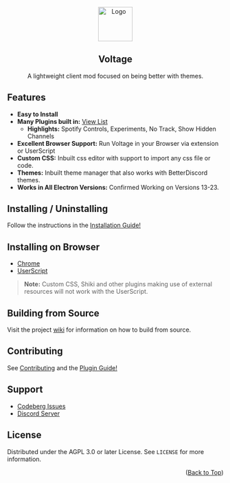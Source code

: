 <a name="readme-top"></a>

<div align="center">
  <img src="https://sappy.gq/Developer%20Badge.png" alt="Logo" width="80" height="80">
  <h2 align="center">Voltage</h3>
  <p align="center">A lightweight client mod focused on being better with themes.</p>
</div>

## Features

-   **Easy to Install**
-   **Many Plugins built in:** [View List](https://codeberg.org/Voltage/Voltage/wiki/Plugins-List)
    -   **Highlights:** Spotify Controls, Experiments, No Track, Show Hidden Channels
-   **Excellent Browser Support:** Run Voltage in your Browser via extension or UserScript
-   **Custom CSS:** Inbuilt css editor with support to import any css file or code.
-   **Themes:** Inbuilt theme manager that also works with BetterDiscord themes.
-   **Works in All Electron Versions:** Confirmed Working on Versions 13-23.

## Installing / Uninstalling

Follow the instructions in the [Installation Guide!](https://codeberg.org/Voltage/Voltage/wiki/Installation-Guide)

## Installing on Browser

- [Chrome](https://codeberg.org/Voltage/Voltage/releases/latest/download/Voltage-Chromium.zip)
- [UserScript](https://codeberg.org/Voltage/Voltage/releases/latest/download/Voltage.user.js)

> **Note:** Custom CSS, Shiki and other plugins making use of external resources will not work with the UserScript.

## Building from Source

Visit the project [wiki](https://codeberg.org/Voltage/Voltage/wiki) for information on how to build from source.

## Contributing

See [Contributing](https://codeberg.org/Voltage/Voltage/src/branch/main/.gitea/contributing.md) and the [Plugin Guide!](https://codeberg.org/Voltage/Voltage/wiki/Plugins-Guide)

## Support

- [Codeberg Issues](https://codeberg.org/Voltage/Voltage/issues)
- [Discord Server](https://discord.gg/4NfTZPUCMT)

## License

Distributed under the AGPL 3.0 or later License. See `LICENSE` for more information.

<p align="right">(<a href="#readme-top">Back to Top</a>)</p>

